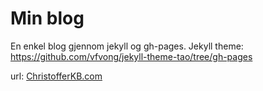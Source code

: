 # Min blog
En enkel blog gjennom jekyll og gh-pages.
Jekyll theme: https://github.com/vfvong/jekyll-theme-tao/tree/gh-pages

url: [ChristofferKB.com](https://christofferkb.com/)
